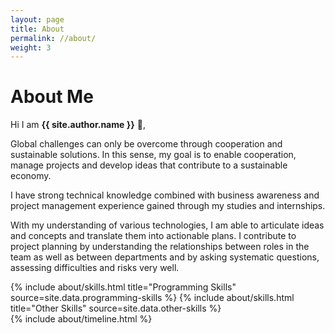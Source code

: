 ```yaml
---
layout: page
title: About
permalink: //about/
weight: 3
---
```


# **About Me**

Hi I am **{{ site.author.name }}** :wave:,<br>

Global challenges can only be overcome through cooperation and sustainable solutions. In this sense, my goal is to enable cooperation, manage projects and develop ideas that contribute to a sustainable economy.

I have strong technical knowledge combined with business awareness and project management experience gained through my studies and internships.

With my understanding of various technologies, I am able to articulate ideas and concepts and translate them into actionable plans. I contribute to project planning by understanding the relationships between roles in the team as well as between departments and by asking systematic questions, assessing difficulties and risks very well. 

<div class="row">
{% include about/skills.html title="Programming Skills" source=site.data.programming-skills %}
{% include about/skills.html title="Other Skills" source=site.data.other-skills %}
</div>

<div class="row">
{% include about/timeline.html %}
</div>